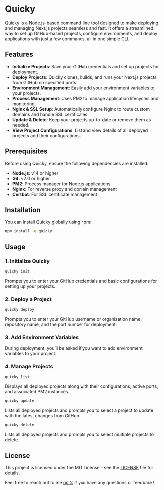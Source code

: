 # Quicky
Quicky is a Node.js-based command-line tool designed to make deploying and managing Next.js projects seamless and fast. It offers a streamlined way to set up GitHub-based projects, configure environments, and deploy applications with just a few commands, all in one simple CLI.

## Features

- **Initialize Projects**: Save your GitHub credentials and set up projects for deployment.
- **Deploy Projects**: Quicky clones, builds, and runs your Next.js projects from GitHub on specified ports.
- **Environment Management**: Easily add your environment variables to your projects.
- **Process Management**: Uses PM2 to manage application lifecycles and monitoring.
- **Nginx & SSL Setup**: Automatically configure Nginx to route custom domains and handle SSL certificates.
- **Update & Delete**: Keep your projects up-to-date or remove them as needed.
- **View Project Configurations**: List and view details of all deployed projects and their configurations.

## Prerequisites

Before using Quicky, ensure the following dependencies are installed:

- **Node.js**: v14 or higher
- **Git**: v2.0 or higher
- **PM2**: Process manager for Node.js applications
- **Nginx**: For reverse proxy and domain management
- **Certbot**: For SSL certificate management

## Installation

You can install Quicky globally using npm:

```bash
npm install -g quicky
```

## Usage

### 1. Initialize Quicky

```bash
quicky init
```

Prompts you to enter your GitHub credentials and basic configurations for setting up your projects.

### 2. Deploy a Project

```bash
quicky deploy
```

Prompts you to enter your GitHub username or organization name, repository name, and the port number for deployment.

### 3. Add Environment Variables

During deployment, you’ll be asked if you want to add environment variables to your project.

### 4. Manage Projects

```bash
quicky list
```

Displays all deployed projects along with their configurations, active ports, and associated PM2 instances.

```bash
quicky update
```

Lists all deployed projects and prompts you to select a project to update with the latest changes from GitHub.

```bash
quicky delete
```

Lists all deployed projects and prompts you to select multiple projects to delete.

## License

This project is licensed under the MIT License - see the [LICENSE](LICENSE) file for details.

Feel free to reach out to me [on 𝕏](https://x.com/alemalohe) if you have any questions or feedback! 
